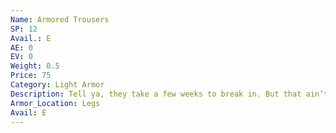 ```yaml
---
Name: Armored Trousers
SP: 12
Avail.: E
AE: 0
EV: 0
Weight: 0.5
Price: 75
Category: Light Armor
Description: Tell ya, they take a few weeks to break in. But that ain’t exactly yer main concern. Important part’s the hardened leather and the steel plates. Keep ya nice and safe without weighin’ ya down too much.
Armor_Location: Legs
Avail: E
---
```


